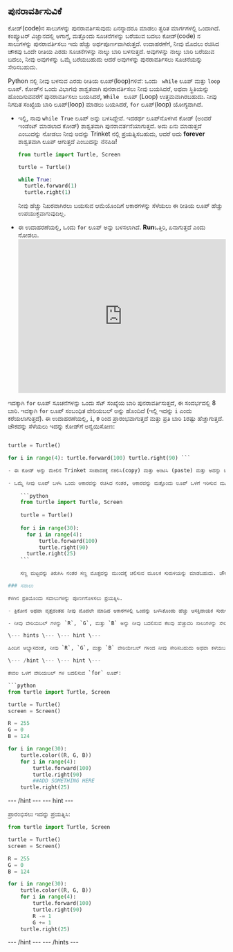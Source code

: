 ## ಪುನರಾವರ್ತಿಸುವಿಕೆ

ಕೋಡ್(code)‌ನ ಸಾಲುಗಳನ್ನು ಪುನರಾವರ್ತಿಸುವುದು ಏನನ್ನಾದರೂ ಮಾಡಲು ತ್ವರಿತ ಮಾರ್ಗಗಳಲ್ಲಿ ಒಂದಾಗಿದೆ. ಕಂಪ್ಯೂಟರ್ ವಿಜ್ಞಾನದಲ್ಲಿ ಆಗಾಗ್ಗೆ, ಮತ್ತೊಂದು ಸೂಚನೆಗಳನ್ನು ಬರೆಯುವ ಬದಲು ಕೋಡ್‌(code) ನ ಸಾಲುಗಳನ್ನು ಪುನರಾವರ್ತಿಸಲು ಇದು ಹೆಚ್ಚು ಅರ್ಥಪೂರ್ಣವಾಗಿರುತ್ತದೆ. ಉದಾಹರಣೆಗೆ, ನೀವು ಮೊದಲು ರಚಿಸಿದ ಚೌಕವು ಒಂದೇ ರೀತಿಯ ಎರಡು ಸೂಚನೆಗಳನ್ನು ನಾಲ್ಕು ಬಾರಿ ಬಳಸುತ್ತದೆ. ಅವುಗಳನ್ನು ನಾಲ್ಕು ಬಾರಿ ಬರೆಯುವ ಬದಲು, ನೀವು ಅವುಗಳನ್ನು ಒಮ್ಮೆ ಬರೆಯಬಹುದು ಆದರೆ ಅವುಗಳನ್ನು ಪುನರಾವರ್ತಿಸಲು ಸೂಚನೆಯನ್ನು ಸೇರಿಸಬಹುದು.

Python ‌ನಲ್ಲಿ ನೀವು ಬಳಸುವ ಎರಡು ರೀತಿಯ ಲೂಪ್(loop)‌ಗಳಿವೆ: ಒಂದು ` while` ಲೂಪ್ ಮತ್ತು `loop` ಲೂಪ್. ಕೋಡ್‌ನ ಒಂದು ವಿಭಾಗವು ಶಾಶ್ವತವಾಗಿ ಪುನರಾವರ್ತಿಸಲು ನೀವು ಬಯಸಿದರೆ, ಅಥವಾ ಸ್ಥಿತಿಯನ್ನು ಹೊಂದಿಸುವವರೆಗೆ ಪುನರಾವರ್ತಿಸಲು ಬಯಸಿದರೆ, `While ` ಲೂಪ್ (Loop) ಉತ್ತಮವಾಗಿರಬಹುದು. ನೀವು ನಿಗದಿತ ಸಂಖ್ಯೆಯ ಬಾರಿ ಲೂಪ್(loop) ಮಾಡಲು ಬಯಸಿದರೆ, `for` ಲೂಪ್(loop) ಯೋಗ್ಯವಾಗಿದೆ.

- ಇಲ್ಲಿ, ನಾವು `while True` ಲೂಪ್ ಅನ್ನು ಬಳಸಿದ್ದೇವೆ. ಇದರರ್ಥ ಲೂಪ್‌ನೊಳಗಿನ ಕೋಡ್ (ಅಂದರೆ ಇಂಡೆಂಟ್ ಮಾಡಲಾದ ಕೋಡ್) ಶಾಶ್ವತವಾಗಿ ಪುನರಾವರ್ತನೆಯಾಗುತ್ತದೆ. ಅದು ಏನು ಮಾಡುತ್ತದೆ ಎಂಬುದನ್ನು ನೋಡಲು ನೀವು ಅದನ್ನು Trinket ‌ನಲ್ಲಿ ಪ್ರಯತ್ನಿಸಬಹುದು, ಆದರೆ ಅದು **forever** ಶಾಶ್ವತವಾಗಿ ಲೂಪ್ ಆಗುತ್ತದೆ ಎಂಬುದನ್ನು ನೆನಪಿಡಿ!
    
    ```python
    from turtle import Turtle, Screen
    
    turtle = Turtle()
    
    while True:
      turtle.forward(1)
      turtle.right(1)
    ```
    
    ನೀವು ಹೆಚ್ಚು ನಿಖರವಾಗಿರಲು ಬಯಸುವ ಆಮೆಯೊಂದಿಗೆ ಆಕಾರಗಳನ್ನು ಸೆಳೆಯಲು ಈ ರೀತಿಯ ಲೂಪ್ ಹೆಚ್ಚು ಉಪಯುಕ್ತವಾಗುವುದಿಲ್ಲ.

- ಈ ಉದಾಹರಣೆಯಲ್ಲಿ, ಒಂದು `for` ಲೂಪ್ ಅನ್ನು ಬಳಸಲಾಗಿದೆ. **Run**ಒತ್ತಿರಿ, ಏನಾಗುತ್ತದೆ ಎಂದು ನೋಡಲು. <iframe src="https://trinket.io/embed/python/b89b6f5457" width="100%" height="356" frameborder="0" marginwidth="0" marginheight="0" allowfullscreen></iframe> 

ಇದಕ್ಕಾಗಿ `for` ಲೂಪ್ ಸೂಚನೆಗಳನ್ನು ಒಂದು ಸೆಟ್ ಸಂಖ್ಯೆಯ ಬಾರಿ ಪುನರಾವರ್ತಿಸುತ್ತದೆ, ಈ ಸಂದರ್ಭದಲ್ಲಿ 8 ಬಾರಿ. ಇದಕ್ಕಾಗಿ `for` ಲೂಪ್ ಸಂಬಂಧಿತ ವೇರಿಯಬಲ್ ಅನ್ನು ಹೊಂದಿದೆ (ಇಲ್ಲಿ ಇದನ್ನು `i` ಎಂದು ಕರೆಯಲಾಗುತ್ತದೆ). ಈ ಉದಾಹರಣೆಯಲ್ಲಿ, `i`, `0` ರಿಂದ ಪ್ರಾರಂಭವಾಗುತ್ತದೆ ಮತ್ತು ಪ್ರತಿ ಬಾರಿ `1`ರಷ್ಟು ಹೆಚ್ಚಾಗುತ್ತದೆ. ಚೌಕವನ್ನು ಸೆಳೆಯಲು ಇದನ್ನು ಕೋಡ್‌ಗೆ ಅನ್ವಯಿಸೋಣ:

```python from turtle import Turtle, Screen

turtle = Turtle()

for i in range(4): turtle.forward(100) turtle.right(90) ```

- ಈ ಕೋಡ್ ಅನ್ನು ಮೇಲಿನ Trinket ಸಂಪಾದಕಕ್ಕೆ ನಕಲಿಸಿ(copy) ಮತ್ತು ಅಂಟಿಸಿ (paste) ಮತ್ತು ಅದನ್ನು ಚಲಾಯಿಸಿ(Run). Turtle ಒಂದು ಚೌಕವನ್ನು ಮಾಡಲು ಎರಡು ಸೂಚನೆಗಳನ್ನು ನಾಲ್ಕು ಬಾರಿ ಪುನರಾವರ್ತಿಸಲು ಕೇಳಲಾಗಿದೆ.

- ಒಮ್ಮೆ ನೀವು ಲೂಪ್ ಬಳಸಿ ಒಂದು ಆಕಾರವನ್ನು ರಚಿಸಿದ ನಂತರ, ಆಕಾರವನ್ನು ಮತ್ತೊಂದು ಲೂಪ್ ಒಳಗೆ ಇರಿಸುವ ಮೂಲಕ ನೀವು ಅದನ್ನು ಮತ್ತೆ ಮತ್ತೆ ಮಾಡಬಹುದು. ಸುರುಳಿಗಳನ್ನು ಸೆಳೆಯಲು ಇದು ಉತ್ತಮ ಮಾರ್ಗವಾಗಿದೆ. ನಿಮ್ಮ ಕೋಡ್ ಅನ್ನು ಈ ರೀತಿ ಕಾಣುವಂತೆ ಹೊಂದಿಸಿ:
    
    ```python
    from turtle import Turtle, Screen
    
    turtle = Turtle()
    
    for i in range(30):
      for i in range(4):
          turtle.forward(100)
          turtle.right(90)
      turtle.right(25)
    ```
    
    ಸಣ್ಣ ಮಟ್ಟವನ್ನು ತಿರುಗಿಸಿ ನಂತರ ಸಣ್ಣ ಮೊತ್ತವನ್ನು ಮುಂದಕ್ಕೆ ಚಲಿಸುವ ಮೂಲಕ ಸುರುಳಿಯನ್ನು ಮಾಡಬಹುದು. ಚೌಕವನ್ನು ಮಾಡಲು ಕೋಡ್ ನ ವಿಭಾಗವು ಮತ್ತೊಂದು `for` ಲೂಪ್ ನ ಒಳಗೆ ಇದೆ, ಅದು 30 ಬಾರಿ ಪುನರಾವರ್ತಿಸುತ್ತದೆ, ಪ್ರತಿ ಬಾರಿ ಕರ್ಸರ್ ಅನ್ನು 25 ಡಿಗ್ರಿತಿರುಗಿಸಿ ಒಂದು ಆಹ್ಲಾದಕರ ಸುರುಳಿಯಾಕಾರದ ಆಕಾರವನ್ನು ಮಾಡುತ್ತದೆ.

### ಸವಾಲು

ಕೆಳಗಿನ ಪ್ರತಿಯೊಂದು ಸವಾಲುಗಳನ್ನು ಪೂರ್ಣಗೊಳಿಸಲು ಪ್ರಯತ್ನಿಸಿ.

- ತ್ರಿಕೋನ ಅಥವಾ ವೃತ್ತದಂತಹ ನೀವು ಮೊದಲೇ ಮಾಡಿದ ಆಕಾರಗಳಲ್ಲಿ ಒಂದನ್ನು ಬಳಸಿಕೊಂಡು ಹೆಚ್ಚು ಆಸಕ್ತಿದಾಯಕ ಸುರುಳಿಯನ್ನು ಸೆಳೆಯಲು ನೀವು `for` ಲೂಪ್ ಅನ್ನು ಬದಲಾಯಿಸಬಹುದೇ?

- ನೀವು ವೇರಿಯಬಲ್ ಗಳನ್ನು `R`, `G`, ಮತ್ತು `B` ಅನ್ನು ನೀವು ಬದಲಿಸುವ ಕೆಲವು ಹೆಚ್ಚುವರಿ ಸಾಲುಗಳನ್ನು ಸೇರಿಸುವುದರಿಂದ ಬಹುವರ್ಣದ ಸುರುಳಿಯನ್ನು ಮಾಡಲು ನಿಮಗೆ ಅನುಮತಿಸುತ್ತದೆ. ಮಳೆಬಿಲ್ಲಿನ ಸುರುಳಿಯನ್ನು ರಚಿಸಲು ಪ್ರಯತ್ನಿಸಿ.

\--- hints \--- \--- hint \---

ಹಿಂದಿನ ಅಭ್ಯಾಸದಂತೆ, ನೀವು `R`, `G`, ಮತ್ತು `B` ವೇರಿಯೇಬಲ್ ಗಳಿಂದ ನೀವು ಸೇರಿಸಬಹುದು ಅಥವಾ ಕಳೆಯಬಹುದು.

\--- /hint \--- \--- hint \---

ಕೇವಲ ಒಳಗೆ ವೇರಿಯಬಲ್ ಗಳ ಬದಲಿಸುವ `for` ಲೂಪ್:

```python
from turtle import Turtle, Screen

turtle = Turtle()
screen = Screen()

R = 255
G = 0
B = 124

for i in range(30):
    turtle.color((R, G, B))
    for i in range(4):
        turtle.forward(100)
        turtle.right(90)
        ##ADD SOMETHING HERE
    turtle.right(25)
```

\--- /hint \--- \--- hint \---

ಪ್ರಾರಂಭಿಸಲು ಇದನ್ನು ಪ್ರಯತ್ನಿಸಿ:

```python
from turtle import Turtle, Screen

turtle = Turtle()
screen = Screen()

R = 255
G = 0
B = 124

for i in range(30):
    turtle.color((R, G, B))
    for i in range(4):
        turtle.forward(100)
        turtle.right(90)
        R -= 1
        G += 1
    turtle.right(25)
```

\--- /hint \--- \--- /hints \---